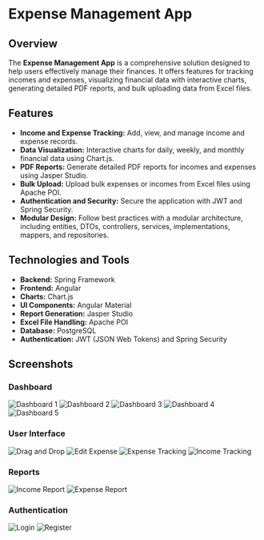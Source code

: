 # Expense Management App

## Overview

The **Expense Management App** is a comprehensive solution designed to help users effectively manage their finances. It offers features for tracking incomes and expenses, visualizing financial data with interactive charts, generating detailed PDF reports, and bulk uploading data from Excel files.

## Features

- **Income and Expense Tracking:** Add, view, and manage income and expense records.
- **Data Visualization:** Interactive charts for daily, weekly, and monthly financial data using Chart.js.
- **PDF Reports:** Generate detailed PDF reports for incomes and expenses using Jasper Studio.
- **Bulk Upload:** Upload bulk expenses or incomes from Excel files using Apache POI.
- **Authentication and Security:** Secure the application with JWT and Spring Security.
- **Modular Design:** Follow best practices with a modular architecture, including entities, DTOs, controllers, services, implementations, mappers, and repositories.

## Technologies and Tools

- **Backend:** Spring Framework
- **Frontend:** Angular
- **Charts:** Chart.js
- **UI Components:** Angular Material
- **Report Generation:** Jasper Studio
- **Excel File Handling:** Apache POI
- **Database:** PostgreSQL
- **Authentication:** JWT (JSON Web Tokens) and Spring Security

## Screenshots

### Dashboard

![Dashboard 1](https://github.com/mahdiJ2001/Expense_Management_App/blob/master/assets/DASH1.png)
![Dashboard 2](https://github.com/mahdiJ2001/Expense_Management_App/blob/master/assets/DASH2.png)
![Dashboard 3](https://github.com/mahdiJ2001/Expense_Management_App/blob/master/assets/DASH3.png)
![Dashboard 4](https://github.com/mahdiJ2001/Expense_Management_App/blob/master/Pie1.png)
![Dashboard 5](https://github.com/mahdiJ2001/Expense_Management_App/blob/master/Pie2.png)


### User Interface

![Drag and Drop](https://github.com/mahdiJ2001/Expense_Management_App/blob/master/assets/DRAGDROP.png)
![Edit Expense](https://github.com/mahdiJ2001/Expense_Management_App/blob/master/assets/EDITEXPENSE.png)
![Expense Tracking](https://github.com/mahdiJ2001/Expense_Management_App/blob/master/assets/EXPENSE.png)
![Income Tracking](https://github.com/mahdiJ2001/Expense_Management_App/blob/master/assets/INCOME.png)

### Reports

![Income Report](https://github.com/mahdiJ2001/Expense_Management_App/blob/master/assets/INCOMEREPORT.png)
![Expense Report](https://github.com/mahdiJ2001/Expense_Management_App/blob/master/assets/REPORTEXPENSE.png)

### Authentication

![Login](https://github.com/mahdiJ2001/Expense_Management_App/blob/master/assets/LOGIN.png)
![Register](https://github.com/mahdiJ2001/Expense_Management_App/blob/master/assets/REGISTER.png)
